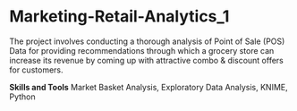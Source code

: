 # Marketing-Retail-Analytics_1
The project involves conducting a thorough analysis of Point of Sale (POS) Data for providing recommendations through which a grocery store can increase its revenue by coming up with attractive combo &amp; discount offers for customers.

**Skills and Tools**
Market Basket Analysis, Exploratory Data Analysis, KNIME, Python
